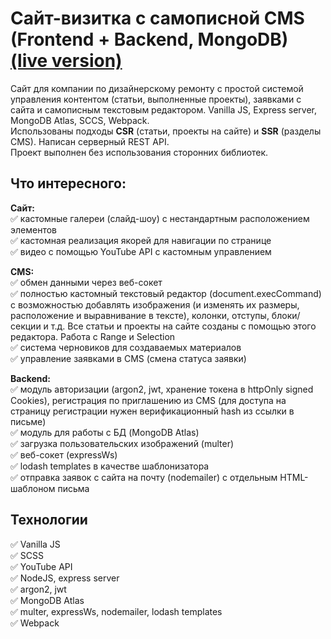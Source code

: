 # Сайт-визитка с самописной CMS (Frontend + Backend, MongoDB) [(live version)](https://milberger.fantasia18.repl.co/)
Сайт для компании по дизайнерскому ремонту с простой системой управления контентом (статьи, выполненные проекты), заявками с сайта и самописным текстовым редактором. 
Vanilla JS, Express server, MongoDB Atlas, SCCS, Webpack.    
Использованы подходы **CSR** (статьи, проекты на сайте) и **SSR** (разделы CMS). Написан серверный REST API.    
Проект выполнен без использования сторонних библиотек.
## Что интересного:   
**Сайт:**    
:white_check_mark: кастомные галереи (слайд-шоу) с нестандартным расположением элементов    
:white_check_mark: кастомная реализация якорей для навигации по странице     
:white_check_mark: видео с помощью YouTube API с кастомным управлением     
    
**CMS:**   
:white_check_mark: обмен данными через веб-сокет    
:white_check_mark: полностью кастомный текстовый редактор (document.execCommand) 
с возможностью добавлять изображения (и изменять их размеры, расположение и выравнивание в тексте), колонки, отступы, блоки/секции и т.д. Все статьи и проекты на сайте созданы с помощью этого редактора. Работа с Range и Selection    
:white_check_mark: система черновиков для создаваемых материалов    
:white_check_mark: управление заявками в CMS (смена статуса заявки)    
    
**Backend:**   
:white_check_mark: модуль авторизации (argon2, jwt, хранение токена в httpOnly signed Cookies), регистрация по приглашению из CMS (для доступа на страницу регистрации нужен верификационный hash из ссылки в письме)    
:white_check_mark: модуль для работы с БД (MongoDB Atlas)    
:white_check_mark: загрузка пользовательских изображений (multer)    
:white_check_mark: веб-сокет (expressWs)    
:white_check_mark: lodash templates в качестве шаблонизатора    
:white_check_mark: отправка заявок с сайта на почту (nodemailer) с отдельным HTML-шаблоном письма    

## Технологии   
:white_check_mark: Vanilla JS     
:white_check_mark: SCSS    
:white_check_mark: YouTube API    
:white_check_mark: NodeJS, express server    
:white_check_mark: argon2, jwt    
:white_check_mark: MongoDB Atlas    
:white_check_mark: multer, expressWs, nodemailer, lodash templates     
:white_check_mark: Webpack     
